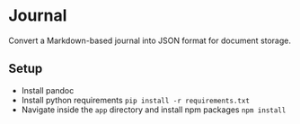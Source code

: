 # Journal

Convert a Markdown-based journal into JSON format for document storage. 

## Setup
* Install pandoc
* Install python requirements `pip install -r requirements.txt`
* Navigate inside the `app` directory and install npm packages `npm install`